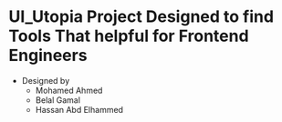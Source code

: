 # UI_Utopia Project Designed to find Tools That helpful for Frontend Engineers
- Designed by
  - Mohamed Ahmed
  - Belal Gamal
  - Hassan Abd Elhammed
